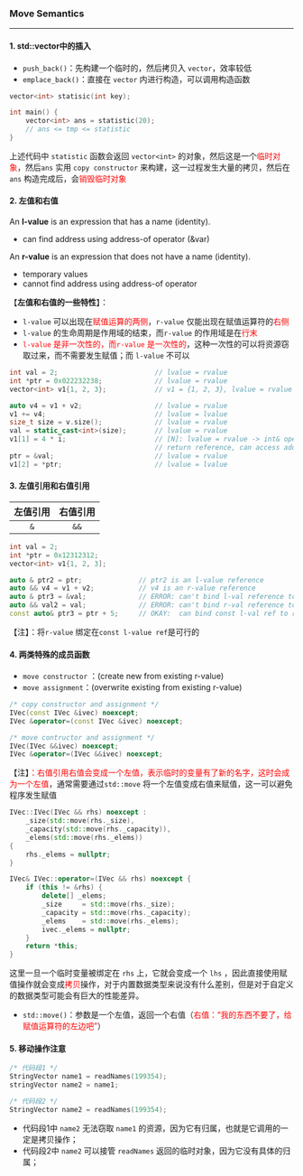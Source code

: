 ### Move Semantics

------

#### 1. std::vector中的插入

* `push_back()`：先构建一个临时的，然后拷贝入 `vector`，效率较低
* `emplace_back()`：直接在 `vector` 内进行构造，可以调用构造函数

```c++
vector<int> statisic(int key);

int main() {
    vector<int> ans = statistic(20);
    // ans <= tmp <= statistic
}
```

上述代码中 `statistic` 函数会返回 `vector<int>` 的对象，然后这是一个<font color=red>临时对象</font>，然后`ans` 实用 `copy constructor` 来构建，这一过程发生大量的拷贝，然后在 `ans` 构造完成后，会<font color=red>销毁临时对象</font>

#### 2. 左值和右值

An **l-value** is an expression that has a name (identity).

* can find address using address-of operator (&var)

An **r-value** is an expression that does not have a name (identity).

* temporary values
* cannot find address using address-of operator

【**左值和右值的一些特性**】：

* `l-value` 可以出现在<font color=red>赋值运算的两侧</font>，`r-value` 仅能出现在赋值运算符的<font color=red>右侧</font>
* `l-value` 的生命周期是作用域的结束，而`r-value` 的作用域是在<font color=red>行末</font>
* <font color=red>`l-value` 是非一次性的，而`r-value` 是一次性的</font>，这种一次性的可以将资源窃取过来，而不需要发生赋值；而 `l-value` 不可以 

```c++
int val = 2;						// lvalue = rvalue
int *ptr = 0x022232238;				// lvalue = rvalue
vector<int> v1{1, 2, 3};			// v1 = {1, 2, 3}, lvalue = rvalue

auto v4 = v1 + v2;					// lvalue = rvalue
v1 += v4;							// lvalue = lvalue
size_t size = v.size();				// lvalue = rvalue
val = static_cast<int>(size);		// lvalue = rvalue
v1[1] = 4 * i;						// [N]: lvalue = rvalue -> int& operator[](int)
                                    // return reference, can access address.
ptr = &val;							// lvalue = rvalue
v1[2] = *ptr;						// lvalue = lvalue
```

#### 3. 左值引用和右值引用

| 左值引用 | 右值引用 |
| :------: | :------: |
|   `&`    |   `&&`   |

```c++
int val = 2;
int *ptr = 0x12312312;
vector<int> v1{1, 2, 3];

auto & ptr2 = ptr;				// ptr2 is an l-value reference
auto && v4 = v1 + v2;           // v4 is an r-value reference
auto & ptr3 = &val;             // ERROR: can't bind l-val reference to r-val
auto && val2 = val;             // ERROR: can't bind r-val reference to l-val
const auto& ptr3 = ptr + 5;     // OKAY:  can bind const l-val ref to r-val
```

【注】：将`r-value` 绑定在`const l-value ref`是可行的

#### 4. 两类特殊的成员函数

* `move constructor` ：(create new from existing r-value)
* `move assignment`：(overwrite existing from existing r-value)

```c++
/* copy constructor and assignment */
IVec(const IVec &ivec) noexcept;
IVec &operator=(const IVec &ivec) noexcept;

/* move contructor and assignment */
IVec(IVec &&ivec) noexcept;
IVec &operator=(IVec &&ivec) noexcept; 
```

【注】<font color=red>：右值引用右值会变成一个左值，表示临时的变量有了新的名字，这时会成为一个左值</font>，通常需要通过`std::move` 将一个左值变成右值来赋值，这一可以避免程序发生赋值

```c++
IVec::IVec(IVec && rhs) noexcept :
    _size(std::move(rhs._size), 
    _capacity(std::move(rhs._capacity)),
    _elems(std::move(rhs._elems))
{
    rhs._elems = nullptr;
}

IVec& IVec::operator=(IVec && rhs) noexcept {
    if (this != &rhs) {
        delete[] _elems;
        _size     = std::move(rhs._size);
        _capacity = std::move(rhs._capacity);
        _elems    = std::move(rhs._elems);
        ivec._elems = nullptr;      
    }
    return *this;
} 
```

这里一旦一个临时变量被绑定在 `rhs` 上，它就会变成一个 `lhs` ，因此直接使用赋值操作就会变成<font color=red>拷贝</font>操作，对于内置数据类型来说没有什么差别，但是对于自定义的数据类型可能会有巨大的性能差异。

* `std::move()`：参数是一个左值，返回一个右值（<font color=red>右值：“我的东西不要了，给赋值运算符的左边吧”</font>）

#### 5. 移动操作注意

```c++
/* 代码段1 */
StringVector name1 = readNames(199354);
stringVector name2 = name1;

/* 代码段2 */
StringVector name2 = readNames(199354);
```

* 代码段1中 `name2` 无法窃取 `name1` 的资源，因为它有归属，也就是它调用的一定是拷贝操作；
* 代码段2中 `name2` 可以接管 `readNames` 返回的临时对象，因为它没有具体的归属；